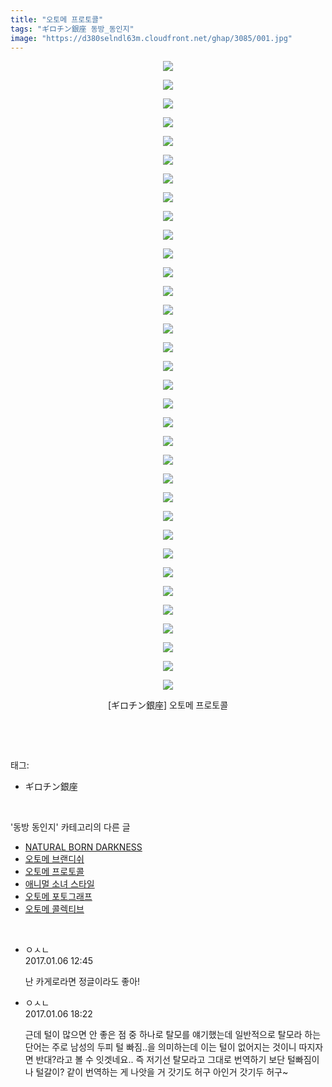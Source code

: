 ```yaml
---
title: "오토메 프로토콜"
tags: "ギロチン銀座 동방_동인지"
image: "https://d380selndl63m.cloudfront.net/ghap/3085/001.jpg"
---
```

<div class="article">
<p style="text-align: center; clear: none; float: none;"><img src="{{ site.imgserver5 }}/ghap/3085/001.jpg"/></p>
<p style="text-align: center; clear: none; float: none;"><img src="{{ site.imgserver5 }}/ghap/3085/002.jpg"/></p>
<p style="text-align: center; clear: none; float: none;"><img src="{{ site.imgserver5 }}/ghap/3085/003.jpg"/></p>
<p style="text-align: center; clear: none; float: none;"><img src="{{ site.imgserver5 }}/ghap/3085/004.jpg"/></p>
<p style="text-align: center; clear: none; float: none;"><img src="{{ site.imgserver5 }}/ghap/3085/005.jpg"/></p>
<p style="text-align: center; clear: none; float: none;"><img src="{{ site.imgserver5 }}/ghap/3085/006.jpg"/></p>
<p style="text-align: center; clear: none; float: none;"><img src="{{ site.imgserver5 }}/ghap/3085/007.jpg"/></p>
<p style="text-align: center; clear: none; float: none;"><img src="{{ site.imgserver5 }}/ghap/3085/008.jpg"/></p>
<p style="text-align: center; clear: none; float: none;"><img src="{{ site.imgserver5 }}/ghap/3085/009.jpg"/></p>
<p style="text-align: center; clear: none; float: none;"><img src="{{ site.imgserver5 }}/ghap/3085/010.jpg"/></p>
<p style="text-align: center; clear: none; float: none;"><img src="{{ site.imgserver5 }}/ghap/3085/011.jpg"/></p>
<p style="text-align: center; clear: none; float: none;"><img src="{{ site.imgserver5 }}/ghap/3085/012.jpg"/></p>
<p style="text-align: center; clear: none; float: none;"><img src="{{ site.imgserver5 }}/ghap/3085/013.jpg"/></p>
<p style="text-align: center; clear: none; float: none;"><img src="{{ site.imgserver5 }}/ghap/3085/014.jpg"/></p>
<p style="text-align: center; clear: none; float: none;"><img src="{{ site.imgserver5 }}/ghap/3085/015.jpg"/></p>
<p style="text-align: center; clear: none; float: none;"><img src="{{ site.imgserver5 }}/ghap/3085/016.jpg"/></p>
<p style="text-align: center; clear: none; float: none;"><img src="{{ site.imgserver5 }}/ghap/3085/017.jpg"/></p>
<p style="text-align: center; clear: none; float: none;"><img src="{{ site.imgserver5 }}/ghap/3085/018.jpg"/></p>
<p style="text-align: center; clear: none; float: none;"><img src="{{ site.imgserver5 }}/ghap/3085/019.jpg"/></p>
<p style="text-align: center; clear: none; float: none;"><img src="{{ site.imgserver5 }}/ghap/3085/020.jpg"/></p>
<p style="text-align: center; clear: none; float: none;"><img src="{{ site.imgserver5 }}/ghap/3085/021.jpg"/></p>
<p style="text-align: center; clear: none; float: none;"><img src="{{ site.imgserver5 }}/ghap/3085/022.jpg"/></p>
<p style="text-align: center; clear: none; float: none;"><img src="{{ site.imgserver5 }}/ghap/3085/023.jpg"/></p>
<p style="text-align: center; clear: none; float: none;"><img src="{{ site.imgserver5 }}/ghap/3085/024.jpg"/></p>
<p style="text-align: center; clear: none; float: none;"><img src="{{ site.imgserver5 }}/ghap/3085/025.jpg"/></p>
<p style="text-align: center; clear: none; float: none;"><img src="{{ site.imgserver5 }}/ghap/3085/026.jpg"/></p>
<p style="text-align: center; clear: none; float: none;"><img src="{{ site.imgserver5 }}/ghap/3085/027.jpg"/></p>
<p style="text-align: center; clear: none; float: none;"><img src="{{ site.imgserver5 }}/ghap/3085/028.jpg"/></p>
<p style="text-align: center; clear: none; float: none;"><img src="{{ site.imgserver5 }}/ghap/3085/029.jpg"/></p>
<p style="text-align: center; clear: none; float: none;"><img src="{{ site.imgserver5 }}/ghap/3085/030.jpg"/></p>
<p style="text-align: center; clear: none; float: none;"><img src="{{ site.imgserver5 }}/ghap/3085/031.jpg"/></p>
<p style="text-align: center; clear: none; float: none;"><img src="{{ site.imgserver5 }}/ghap/3085/032.jpg"/></p>
<p style="text-align: center; clear: none; float: none;"><img src="{{ site.imgserver5 }}/ghap/3085/033.jpg"/></p>
<p style="text-align: center; clear: none; float: none;"><img src="{{ site.imgserver5 }}/ghap/3085/034.jpg"/></p>
<p style="text-align: center; clear: none; float: none;">[ギロチン銀座] 오토메 프로토콜</p>
<p><span style="text-align: center;"></span><br/></p>
</div><br/>
<div class="tagTrail">
<p>태그: </p>
<ul>
<li>ギロチン銀座</li>
</ul>
</div><br/>
<div class="another">
<p>'동방 동인지' 카테고리의 다른 글</p>
<ul>
<li><a href="/ghap_3092">NATURAL BORN DARKNESS</a></li>
<li><a href="/ghap_3086">오토메 브랜디쉬</a></li>
<li><a href="/ghap_3085">오토메 프로토콜</a></li>
<li><a href="/ghap_3084">애니멀 소녀 스타일</a></li>
<li><a href="/ghap_3083">오토메 포토그래프</a></li>
<li><a href="/ghap_3082">오토메 콜렉티브</a></li>
</ul>
</div><br/>
<div class="cb_module cb_fluid">
<div class="cb_wrt cb_profile">
<div class="comment">
<ul>
<li class="cb_thumb_off" id="comment14884408">
<div class="cb_comment_area">
<div class="cb_info_area">
<div class="cb_section">
<span class="cb_nick_name">ㅇㅅㄴ</span>
</div>
<div class="cb_section">
<span class="cb_date">2017.01.06 12:45 </span>
</div>
</div>
<div class="cb_dsc_comment">
<p class="cb_dsc">
											난 카게로라면 정글이라도 좋아! 
										</p>
</div>
</div></li>
<li class="cb_thumb_off" id="comment14884644">
<div class="cb_comment_area">
<div class="cb_info_area">
<div class="cb_section">
<span class="cb_nick_name">ㅇㅅㄴ</span>
</div>
<div class="cb_section">
<span class="cb_date">2017.01.06 18:22 </span>
</div>
</div>
<div class="cb_dsc_comment">
<p class="cb_dsc">
											근데 털이 많으면 안 좋은 점 중 하나로 탈모를 얘기했는데 일반적으로 탈모라 하는 단어는 주로 남성의 두피 털 빠짐..을 의미하는데 이는 털이 없어지는 것이니 따지자면 반대?라고 볼 수 잇겟네요.. 즉 저기선 탈모라고 그대로 번역하기 보단 털빠짐이나 털갈이? 같이 번역하는 게 나앗을 거 갓기도 허구 아인거 갓기두 허구~
										</p>
</div>
</div></li>
</ul>
</div>
</div><!-- commentList close -->
</div><br/>
